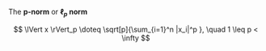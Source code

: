 The **p-norm** or **$\ell_p$ norm**

$$
\lVert x \rVert_p \doteq \sqrt[p]{\sum_{i=1}^n |x_i|^p }, \quad 1 \leq p < \infty
$$
